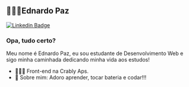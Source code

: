 ## 👨🏻‍💻Ednardo Paz
[![Linkedin Badge](https://img.shields.io/badge/-LinkedIn-blue?style=flat-square&logo=Linkedin&logoColor=white&link=https://www.linkedin.com/in/ednardo-paz-799074179/)](https://www.linkedin.com/in/ednardo-paz-799074179/)

### Opa, tudo certo?
Meu nome é Ednardo Paz, eu sou estudante de Desenvolvimento Web e sigo minha caminhada dedicando minha vida aos estudos!
- 👨🏻‍💻 Front-end na Crably Aps.
- 💬 Sobre mim: Adoro aprender, tocar bateria e codar!!!
